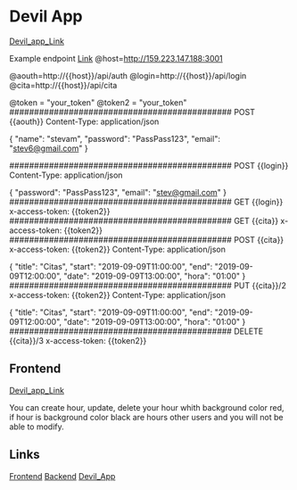 # Devil App

[Devil_app_Link](http://159.223.147.188:3001)

Example endpoint
[Link](http://159.223.147.188:3001/api)
@host=http://159.223.147.188:3001

@aouth=http://{{host}}/api/auth
@login=http://{{host}}/api/login
@cita=http://{{host}}/api/cita

@token = "your_token"
@token2 = "your_token"
#############################################
POST {{aouth}}
Content-Type: application/json

{
  "name": "stevam",
  "password": "PassPass123",
  "email": "stev6@gmail.com"
}

#############################################
POST {{login}}
Content-Type: application/json

{
  "password": "PassPass123",
  "email": "stev@gmail.com"
}
#############################################
GET {{login}}
x-access-token: {{token2}}
#############################################
GET {{cita}}
x-access-token: {{token2}}
#############################################
POST {{cita}}
x-access-token: {{token2}}
Content-Type: application/json

{
  "title": "Citas",
  "start": "2019-09-09T11:00:00",
  "end": "2019-09-09T12:00:00",
  "date": "2019-09-09T13:00:00",
  "hora": "01:00"
}
#############################################
PUT {{cita}}/2
x-access-token: {{token2}}
Content-Type: application/json

{
  "title": "Citas",
  "start": "2019-09-09T11:00:00",
  "end": "2019-09-09T12:00:00",
  "date": "2019-09-09T13:00:00",
  "hora": "01:00"
}
#############################################
DELETE {{cita}}/3
x-access-token: {{token2}}

## Frontend

[Devil_app_Link](http://159.223.147.188:3001/login)

You can create hour, update, delete your hour whith background color red, if hour is background color black are hours other users and you will not be able to modify.

## Links
[Frontend](https://github.com/Stev-189/Devil_app_frontend)
[Backend](https://github.com/Stev-189/Devil_app_backend)
[Devil_App](http://159.223.147.188:3001)


